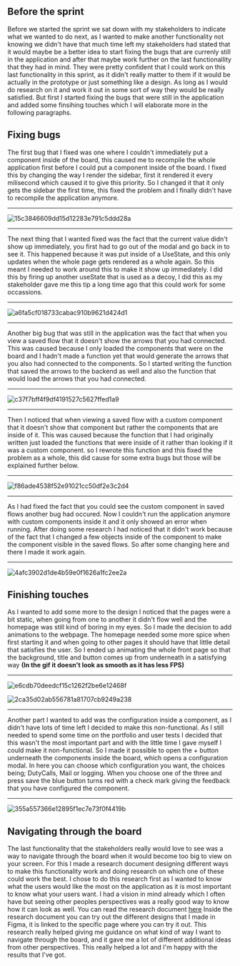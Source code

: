 ## Before the sprint
Before we started the sprint we sat down with my stakeholders to indicate what we wanted to do next, as I wanted to make another functionality not knowing we didn't have that much time left my stakeholders had stated that it would maybe be a better idea to start fixing the bugs that are currenly still in the application and after that maybe work further on the last functionallity that they had in mind. They were pretty confident that I could work on this last functionality in this sprint, as it didn't really matter to them if it would be actually in the prototype or just something like a design. As long as I would do research on it and work it out in some sort of way they would be really satisfied. But first I started fixing the bugs that were still in the application and added some finsihing touches which I will elaborate more in the following paragraphs.

## Fixing bugs
The first bug that I fixed was one where I couldn't immediately put a component inside of the board, this caused me to recompile the whole application first before I could put a component inside of the board. I fixed this by changing the way I render the sidebar, first it rendered it every milisecond which caused it to give this priority. So I changed it that it only gets the sidebar the first time, this fixed the problem and I finally didn't have to recompile the application anymore.

----------------------------

![15c3846609dd15d12283e791c5ddd28a](uploads/767258b351a1a988cfd0bfeb63be2c6b/15c3846609dd15d12283e791c5ddd28a.gif)

----------------------------

The next thing that I wanted fixed was the fact that the current value didn't show up immediately, you first had to go out of the modal and go back in to see it. This happened because it was put inside of a UseState, and this only updates when the whole page gets rendered as a whole again. So this meant I needed to work around this to make it show up immediately. I did this by firing up another useState that is used as a decoy, I did this as my stakeholder gave me this tip a long time ago that this could work for some occassions. 

----------------------------

![a6fa5cf018733cabac910b9621d424d1](uploads/2c6534a28e2cbd246d81293498cb850e/a6fa5cf018733cabac910b9621d424d1.gif)

----------------------------

Another big bug that was still in the application was the fact that when you view a saved flow that it doesn't show the arrows that you had connected. This was caused because I only loaded the components that were on the board and I hadn't made a function yet that would generate the arrows that you also had connected to the components. So I started writing the function that saved the arrows to the backend as well and also the function that would load the arrows that you had connected.

----------------------------

![c37f7bff4f9df4191527c5627ffed1a9](uploads/dac6b6e6cbcd79e2107600bf1086c860/c37f7bff4f9df4191527c5627ffed1a9.gif)

----------------------------

Then I noticed that when viewing a saved flow with a custom component that it doesn't show that component but rather the components that are inside of it. This was caused because the function that I had originally written just loaded the functions that were inside of it rather than looking if it was a custom component. so I rewrote this function and this fixed the problem as a whole, this did cause for some extra bugs but those will be explained further below.

----------------------------

![f86ade4538f52e91021cc50df2e3c2d4](uploads/8cc6c4a110a930c00bfadf4cd20da331/f86ade4538f52e91021cc50df2e3c2d4.gif)

----------------------------

As I had fixed the fact that you could see the custom component in saved flows another bug had occured. Now I couldn't run the application anymore with custom components inside it and it only showed an error when running. After doing some research I had noticed that it didn't work because of the fact that I changed a few objects inside of the component to make the component visible in the saved flows. So after some changing here and there I made it work again. 

-----------------------------

![4afc3902d1de4b59e0f1626a1fc2ee2a](uploads/349367e1d5d3894108d45226625b94a9/4afc3902d1de4b59e0f1626a1fc2ee2a.gif)

## Finishing touches
As I wanted to add some more to the design I noticed that the pages were a bit static, when going from one to another it didn't flow well and the homepage was still kind of boring in my eyes. So I made the decision to add animations to the webpage. The homepage needed some more spice when first starting it and when going to other pages it should have that little detail that satisfies the user. So I ended up animating the whole front page so that the background, title and button comes up from underneath in a satisfying way **(In the gif it doesn't look as smooth as it has less FPS)**

-----------------------------

![e6cdb70deedcf15c1262f2be6e12468f](uploads/48ac41ecea61eca12bff0fe9ff8cdb60/e6cdb70deedcf15c1262f2be6e12468f.gif)

![2ca35d02ab556781a81707cb9249a238](uploads/54ccb55f423254a27cd2b068f04e233f/2ca35d02ab556781a81707cb9249a238.gif)

-----------------------------

Another part I wanted to add was the configuration inside a component, as I didn't have lots of time left I decided to make this non-functional. As I still needed to spend some time on the portfolio and user tests I decided that this wasn't the most important part and with the little time I gave myself I could make it non-functional. So I made it possible to open the + button underneath the components inside the board, which opens a configuration modal. In here you can choose which configuration you want, the choices being; DutyCalls, Mail or logging. When you choose one of the three and press save the blue button turns red with a check mark giving the feedback that you have configured the component.

-----------------------------

![355a557366e12895f1ec7e73f0f4419b](uploads/bb399467bb541c7fd862c4f86ebc21f9/355a557366e12895f1ec7e73f0f4419b.gif)

## Navigating through the board

The last functionality that the stakeholders really would love to see was a way to navigate through the board when it would become too big to view on your screen. For this I made a research document designing different ways to make this functionality work and doing research on which one of these could work the best. I chose to do this research first as I wanted to know what the users would like the most on the application as it is most important to know what your users want. I had a vision in mind already which I often have but seeing other peoples perspectives was a really good way to know how it can look as well. You can read the research document [here](uploads/9c740cb65dc031492e0d400956d480f4/Navigate_Research.pdf)
Inside the research document you can try out the different designs that I made in Figma, it is linked to the specific page where you can try it out. This research really helped giving me guidance on what kind of way I want to navigate through the board, and it gave me a lot of different additional ideas from other perspectives. This really helped a lot and I'm happy with the results that I've got.
